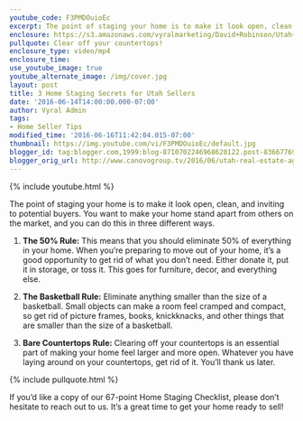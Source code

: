 ```yaml
---
youtube_code: F3PMDOuioEc
excerpt: The point of staging your home is to make it look open, clean, and inviting to potential buyers. You want to make your home stand apart from others on the market, and you can do this in three different ways.
enclosure: https://s3.amazonaws.com/vyralmarketing/David+Robinson/Utah+Real+Estate+Agent+3+Utah+home+staging+tips.mp4
pullquote: Clear off your countertops!
enclosure_type: video/mp4
enclosure_time:
use_youtube_image: true
youtube_alternate_image: /img/cover.jpg
layout: post
title: 3 Home Staging Secrets for Utah Sellers
date: '2016-06-14T14:00:00.000-07:00'
author: Vyral Admin
tags:
- Home Seller Tips
modified_time: '2016-06-16T11:42:04.015-07:00'
thumbnail: https://img.youtube.com/vi/F3PMDOuioEc/default.jpg
blogger_id: tag:blogger.com,1999:blog-8710702246968620122.post-8366776950517580052
blogger_orig_url: http://www.canovogroup.tv/2016/06/utah-real-estate-agent-three-utah-home.html
---
```

{% include youtube.html %}

The point of staging your home is to make it look open, clean, and inviting to potential buyers. You want to make your home stand apart from others on the market, and you can do this in three different ways.

1. **The 50% Rule:** This means that you should eliminate 50% of everything in your home. When you’re preparing to move out of your home, it’s a good opportunity to get rid of what you don’t need. Either donate it, put it in storage, or toss it. This goes for furniture, decor, and everything else.

2. **The Basketball Rule:** Eliminate anything smaller than the size of a basketball. Small objects can make a room feel cramped and compact, so get rid of picture frames, books, knickknacks, and other things that are smaller than the size of a basketball.

3. **Bare Countertops Rule:** Clearing off your countertops is an essential part of making your home feel larger and more open. Whatever you have laying around on your countertops, get rid of it. You’ll thank us later.

{% include pullquote.html %}

If you’d like a copy of our 67-point Home Staging Checklist, please don’t hesitate to reach out to us. It’s a great time to get your home ready to sell!
